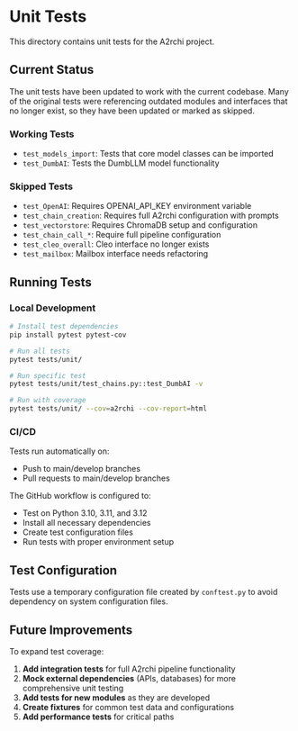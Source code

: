 # Unit Tests

This directory contains unit tests for the A2rchi project.

## Current Status

The unit tests have been updated to work with the current codebase. Many of the original tests were referencing outdated modules and interfaces that no longer exist, so they have been updated or marked as skipped.

### Working Tests

- `test_models_import`: Tests that core model classes can be imported
- `test_DumbAI`: Tests the DumbLLM model functionality

### Skipped Tests

- `test_OpenAI`: Requires OPENAI_API_KEY environment variable
- `test_chain_creation`: Requires full A2rchi configuration with prompts
- `test_vectorstore`: Requires ChromaDB setup and configuration
- `test_chain_call_*`: Require full pipeline configuration
- `test_cleo_overall`: Cleo interface no longer exists
- `test_mailbox`: Mailbox interface needs refactoring

## Running Tests

### Local Development

```bash
# Install test dependencies
pip install pytest pytest-cov

# Run all tests
pytest tests/unit/

# Run specific test
pytest tests/unit/test_chains.py::test_DumbAI -v

# Run with coverage
pytest tests/unit/ --cov=a2rchi --cov-report=html
```

### CI/CD

Tests run automatically on:
- Push to main/develop branches
- Pull requests to main/develop branches

The GitHub workflow is configured to:
- Test on Python 3.10, 3.11, and 3.12
- Install all necessary dependencies
- Create test configuration files
- Run tests with proper environment setup

## Test Configuration

Tests use a temporary configuration file created by `conftest.py` to avoid dependency on system configuration files.

## Future Improvements

To expand test coverage:

1. **Add integration tests** for full A2rchi pipeline functionality
2. **Mock external dependencies** (APIs, databases) for more comprehensive unit testing
3. **Add tests for new modules** as they are developed
4. **Create fixtures** for common test data and configurations
5. **Add performance tests** for critical paths
